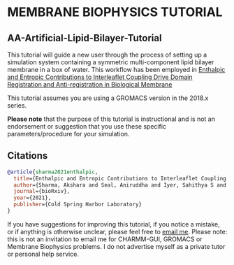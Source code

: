# MEMBRANE BIOPHYSICS TUTORIAL
## AA-Artificial-Lipid-Bilayer-Tutorial

This tutorial will guide a new user through the process of setting up a simulation system
containing a symmetric multi-component lipid bilayer membrane in a box of water. This workflow has 
been employed in <a href="https://www.biorxiv.org/content/10.1101/2021.09.29.462263v1.abstract">Enthalpic and Entropic Contributions to Interleaflet Coupling Drive Domain Registration and Anti-registration in Biological Membrane</a>

This tutorial assumes you are using a GROMACS version in the 2018.x series.

**Please note** that the purpose of this tutorial is instructional and is not an endorsement
or suggestion that you use these specific parameters/procedure for your simulation.

## Citations

```bibtex
@article{sharma2021enthalpic,
  title={Enthalpic and Entropic Contributions to Interleaflet Coupling Drive Domain Registration and Anti-registration in Biological Membrane},
  author={Sharma, Akshara and Seal, Aniruddha and Iyer, Sahithya S and Srivastava, Anand},
  journal={bioRxiv},
  year={2021},
  publisher={Cold Spring Harbor Laboratory}
}
```

If you have suggestions for improving this tutorial, if you notice a mistake, or if anything is otherwise unclear, please feel free to [email me](mailto:aniruddha.seal@niser.ac.in). Please note: this is not an invitation to email me for CHARMM-GUI, GROMACS or Membrane Biophysics problems. I do not advertise myself as a private tutor or personal help service.
